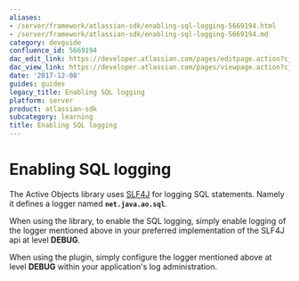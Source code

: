 ```yaml
---
aliases:
- /server/framework/atlassian-sdk/enabling-sql-logging-5669194.html
- /server/framework/atlassian-sdk/enabling-sql-logging-5669194.md
category: devguide
confluence_id: 5669194
dac_edit_link: https://developer.atlassian.com/pages/editpage.action?cjm=wozere&pageId=5669194
dac_view_link: https://developer.atlassian.com/pages/viewpage.action?cjm=wozere&pageId=5669194
date: '2017-12-08'
guides: guides
legacy_title: Enabling SQL logging
platform: server
product: atlassian-sdk
subcategory: learning
title: Enabling SQL logging
---
```

# Enabling SQL logging

The Active Objects library uses <a href="http://www.slf4j.org/" class="external-link">SLF4J</a> for logging SQL statements. Namely it defines a logger named **`net.java.ao.sql`**.

When using the library, to enable the SQL logging, simply enable logging of the logger mentioned above in your preferred implementation of the SLF4J api at level **DEBUG**.

When using the plugin, simply configure the logger mentioned above at level **DEBUG** within your application's log administration.































































































































































































































































